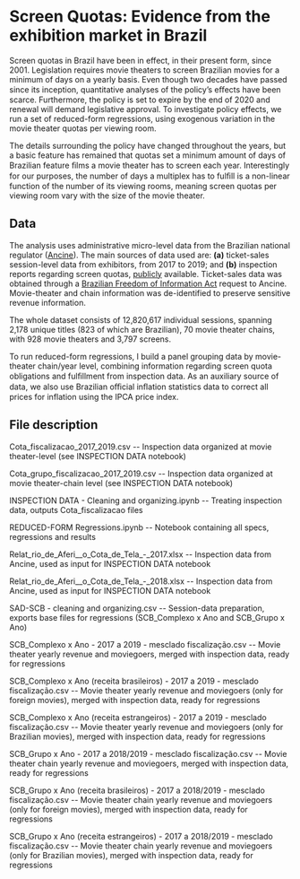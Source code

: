 # Screen Quotas: Evidence from the exhibition market in Brazil

Screen quotas in Brazil have been in effect, in their present form, since 2001. Legislation requires movie theaters to screen Brazilian movies for a minimum of days on a yearly basis. Even though two decades have passed since its inception, quantitative analyses of the policy’s eﬀects have been scarce. Furthermore, the policy is set to expire by the end of 2020 and renewal will demand legislative approval.  To investigate policy effects, we run a set of reduced-form regressions, using exogenous variation in the movie theater quotas per viewing room.

The details surrounding the policy have changed throughout the years, but a basic feature has remained that quotas set a minimum amount of days of Brazilian feature ﬁlms a movie theater has to screen each year. Interestingly for our purposes, the number of days a multiplex has to fulﬁll is a non-linear function of the number of its viewing rooms, meaning screen quotas per viewing room vary with the size of the movie theater.

## Data

The analysis uses administrative micro-level data from the Brazilian national regulator ([Ancine](https://www.gov.br/ancine/pt-br)). The main sources of data used are:  <b>(a)</b> ticket-sales session-level data from exhibitors, from 2017 to 2019; and <b>(b)</b> inspection reports regarding screen quotas, [publicly](https://antigo.ancine.gov.br/pt-br/fiscalizacao/cinema-fiscalizacao) available. Ticket-sales data was obtained through a [Brazilian Freedom of Information Act](http://www.planalto.gov.br/ccivil_03/_ato2011-2014/2011/lei/l12527.htm) request to Ancine. Movie-theater and chain information was de-identified to preserve sensitive revenue information.

The whole dataset consists of 12,820,617 individual sessions, spanning 2,178 unique titles (823 of which are Brazilian), 70 movie theater chains, with 928 movie theaters and 3,797 screens.

To run reduced-form regressions, I build a panel grouping data by movie-theater chain/year level, combining information regarding screen quota obligations and fulﬁllment from inspection data. As an auxiliary source of data, we also use Brazilian oﬃcial inﬂation statistics data to correct all prices for inflation using the IPCA price index.

## File description

Cota_fiscalizacao_2017_2019.csv -- Inspection data organized at movie theater-level  (see INSPECTION DATA notebook)

Cota_grupo_fiscalizacao_2017_2019.csv -- Inspection data organized at movie theater-chain level (see INSPECTION DATA notebook)

INSPECTION DATA - Cleaning and organizing.ipynb -- Treating inspection data, outputs Cota_fiscalizacao files

REDUCED-FORM Regressions.ipynb -- Notebook containing all specs, regressions and results

Relat_rio_de_Aferi__o_Cota_de_Tela_-\_2017.xlsx -- Inspection data from Ancine, used as input for INSPECTION DATA notebook

Relat_rio_de_Aferi__o_Cota_de_Tela_-\_2018.xlsx -- Inspection data from Ancine, used as input for INSPECTION DATA notebook

SAD-SCB - cleaning and organizing.csv -- Session-data preparation, exports base files for regressions (SCB_Complexo x Ano and SCB_Grupo x Ano)

SCB_Complexo x Ano - 2017 a 2019 - mesclado fiscalização.csv -- Movie theater yearly revenue and moviegoers, merged with inspection data, ready for regressions

SCB_Complexo x Ano (receita brasileiros) - 2017 a 2019 - mesclado fiscalização.csv -- Movie theater yearly revenue and moviegoers (only for foreign movies), merged with inspection data, ready for regressions

SCB_Complexo x Ano (receita estrangeiros) - 2017 a 2019 - mesclado fiscalização.csv -- Movie theater yearly revenue and moviegoers (only for Brazilian movies), merged with inspection data, ready for regressions

SCB_Grupo x Ano - 2017 a 2018/2019 - mesclado fiscalização.csv -- Movie theater chain yearly revenue and moviegoers, merged with inspection data, ready for regressions

SCB_Grupo x Ano (receita brasileiros) - 2017 a 2018/2019 - mesclado fiscalização.csv -- Movie theater chain yearly revenue and moviegoers (only for foreign movies), merged with inspection data, ready for regressions

SCB_Grupo x Ano (receita estrangeiros) - 2017 a 2018/2019 - mesclado fiscalização.csv -- Movie theater chain yearly revenue and moviegoers (only for Brazilian movies), merged with inspection data, ready for regressions
